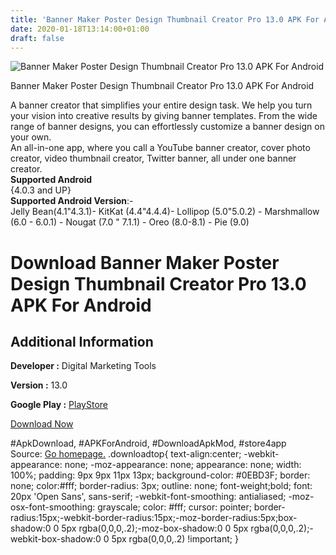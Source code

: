 ```yaml
---
title: 'Banner Maker Poster Design Thumbnail Creator Pro 13.0 APK For Android'
date: 2020-01-18T13:14:00+01:00
draft: false
---
```


![Banner Maker Poster Design Thumbnail Creator Pro 13.0 APK For Android](https://i1.wp.com/apkhome.net/wp-content/uploads/2020/01/Banner-Maker-Poster-Design-Thumbnail-Creator-Pro-13.0.png "Banner Maker Poster Design Thumbnail Creator Pro 13.0 APK For Android")

  

Banner Maker Poster Design Thumbnail Creator Pro 13.0 APK For Android

A banner creator that simplifies your entire design task. We help you turn your vision into creative results by giving banner templates. From the wide range of banner designs, you can effortlessly customize a banner design on your own.  
An all-in-one app, where you call a YouTube banner creator, cover photo creator, video thumbnail creator, Twitter banner, all under one banner creator.  
**Supported Android**  
{4.0.3 and UP}  
**Supported Android Version**:-  
Jelly Bean(4.1"4.3.1)- KitKat (4.4"4.4.4)- Lollipop (5.0"5.0.2) - Marshmallow (6.0 - 6.0.1) - Nougat (7.0 " 7.1.1) - Oreo (8.0-8.1) - Pie (9.0)

Download Banner Maker Poster Design Thumbnail Creator Pro 13.0 APK For Android
==============================================================================

Additional Information
----------------------

**Developer :** Digital Marketing Tools

**Version :** 13.0

**Google Play :** [PlayStore](https://play.google.com/store/apps/details?id=com.rollerbannermaker)

  

[Download Now](https://store4app.co/post/banner-maker-poster-design-thumbnail-creator-pro-13-0-apk-for-android_1579334196)

  
#ApkDownload, #APKForAndroid, #DownloadApkMod, #store4app  
Source: [Go homepage.](https://store4app.co/post/banner-maker-poster-design-thumbnail-creator-pro-13-0-apk-for-android_1579334196) .downloadtop{ text-align:center; -webkit-appearance: none; -moz-appearance: none; appearance: none; width: 100%; padding: 9px 9px 11px 13px; background-color: #0EBD3F; border: none; color:#fff; border-radius: 3px; outline: none; font-weight;bold; font: 20px 'Open Sans', sans-serif; -webkit-font-smoothing: antialiased; -moz-osx-font-smoothing: grayscale; color: #fff; cursor: pointer; border-radius:15px;-webkit-border-radius:15px;-moz-border-radius:5px;box-shadow:0 0 5px rgba(0,0,0,.2);-moz-box-shadow:0 0 5px rgba(0,0,0,.2);-webkit-box-shadow:0 0 5px rgba(0,0,0,.2) !important; }